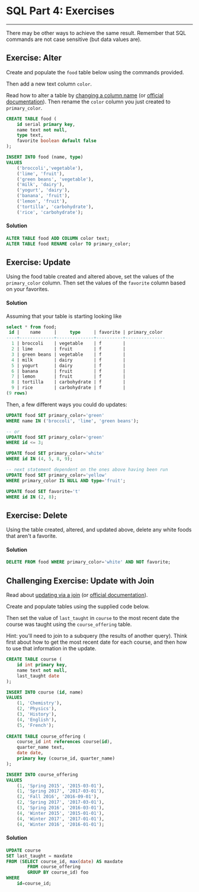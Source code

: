 # SQL Part 4: Exercises
----

There may be other ways to achieve the same result.  Remember that SQL commands are not case sensitive (but data values are).

## Exercise: Alter

Create and populate the `food` table below using the commands provided. 

Then add a new text column `color`.

Read how to alter a table by [changing a column name](http://www.postgresqltutorial.com/postgresql-rename-column/) (or [official documentation](https://www.postgresql.org/docs/current/static/sql-altertable.html)).  Then rename the `color` column you just created to `primary_color`.

```sql
CREATE TABLE food (
	id serial primary key,
	name text not null,
	type text,
	favorite boolean default false	
);

INSERT INTO food (name, type) 
VALUES 
	('broccoli','vegetable'), 
	('lime', 'fruit'), 
	('green beans', 'vegetable'), 
	('milk', 'dairy'), 
	('yogurt', 'dairy'), 
	('banana', 'fruit'), 
	('lemon', 'fruit'), 
	('tortilla', 'carbohydrate'), 
	('rice', 'carbohydrate');
``` 


#### Solution

```sql
ALTER TABLE food ADD COLUMN color text;
ALTER TABLE food RENAME color TO primary_color;
```

## Exercise: Update

Using the food table created and altered above, set the values of the `primary_color` column.  Then set the values of the `favorite` column based on your favorites.


#### Solution

Assuming that your table is starting looking like 

```sql
select * from food;
 id |    name     |     type     | favorite | primary_color 
----+-------------+--------------+----------+---------------
  1 | broccoli    | vegetable    | f        | 
  2 | lime        | fruit        | f        | 
  3 | green beans | vegetable    | f        | 
  4 | milk        | dairy        | f        | 
  5 | yogurt      | dairy        | f        | 
  6 | banana      | fruit        | f        | 
  7 | lemon       | fruit        | f        | 
  8 | tortilla    | carbohydrate | f        | 
  9 | rice        | carbohydrate | f        | 
(9 rows)
```

Then, a few different ways you could do updates:

```sql
UPDATE food SET primary_color='green' 
WHERE name IN ('broccoli', 'lime', 'green beans');

-- or 
UPDATE food SET primary_color='green' 
WHERE id <= 3;
```
```sql
UPDATE food SET primary_color='white' 
WHERE id IN (4, 5, 8, 9);

-- next statement dependent on the ones above having been run
UPDATE food SET primary_color='yellow' 
WHERE primary_color IS NULL AND type='fruit';
```

```sql
UPDATE food SET favorite='t' 
WHERE id IN (2, 8);
```



## Exercise: Delete

Using the table created, altered, and updated above, delete any white foods that aren't a favorite.


#### Solution

```sql
DELETE FROM food WHERE primary_color='white' AND NOT favorite;
```


## Challenging Exercise: Update with Join

Read about [updating via a join](http://www.postgresqltutorial.com/postgresql-update-join/) (or [official documentation](https://www.postgresql.org/docs/9.6/static/sql-update.html)).

Create and populate tables using the supplied code below.

Then set the value of `last_taught` in `course` to the most recent date the course was taught using the `course_offering` table.

Hint: you'll need to join to a subquery (the results of another query).  Think first about how to get the most recent date for each course, and then how to use that information in the update.

```sql
CREATE TABLE course (
	id int primary key,
	name text not null,
	last_taught date
);

INSERT INTO course (id, name) 
VALUES 
	(1, 'Chemistry'),
	(2, 'Physics'),
	(3, 'History'),
	(4, 'English'),
	(5, 'French');
	
CREATE TABLE course_offering (
	course_id int references course(id),
	quarter_name text,
	date date,
	primary key (course_id, quarter_name)
);

INSERT INTO course_offering 
VALUES 
	(1, 'Spring 2015', '2015-03-01'),
	(1, 'Spring 2017', '2017-03-01'),
	(2, 'Fall 2016', '2016-09-01'),
	(2, 'Spring 2017', '2017-03-01'),
	(3, 'Spring 2016', '2016-03-01'),
	(4, 'Winter 2015', '2015-01-01'),
	(4, 'Winter 2017', '2017-01-01'),
	(4, 'Winter 2016', '2016-01-01');
```


#### Solution

```sql
UPDATE course 
SET last_taught = maxdate 
FROM (SELECT course_id, max(date) AS maxdate 
		FROM course_offering
		GROUP BY course_id) foo
WHERE 
	id=course_id;
```

